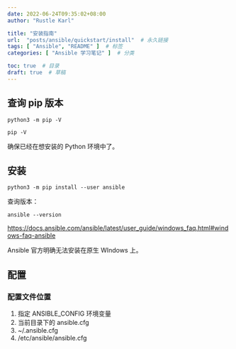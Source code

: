 ```yaml
---
date: 2022-06-24T09:35:02+08:00
author: "Rustle Karl"

title: "安装指南"
url:  "posts/ansible/quickstart/install"  # 永久链接
tags: [ "Ansible", "README" ]  # 标签
categories: [ "Ansible 学习笔记" ]  # 分类

toc: true  # 目录
draft: true  # 草稿
---
```


## 查询 pip 版本

```shell
python3 -m pip -V
```

```shell
pip -V
```

确保已经在想安装的 Python 环境中了。


## 安装

```shell
python3 -m pip install --user ansible
```

查询版本：

```shell
ansible --version
```

https://docs.ansible.com/ansible/latest/user_guide/windows_faq.html#windows-faq-ansible

Ansible 官方明确无法安装在原生 WIndows 上。

## 配置

### 配置文件位置

1. 指定 ANSIBLE_CONFIG 环境变量
2. 当前目录下的 ansible.cfg
3. ~/.ansible.cfg
4. /etc/ansible/ansible.cfg

```shell

```

```shell

```
